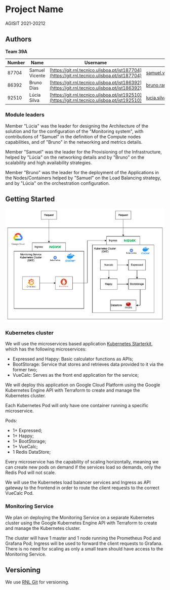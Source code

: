 # Project Name

AGISIT 2021-20212

## Authors

**Team 39A**

| Number | Name              | Username                                       | Email										 |
| -------|-------------------|------------------------------------------------| ---------------------------------------------|
| 87704 | Samuel Vicente |[https://git.rnl.tecnico.ulisboa.pt/ist187704](https://git.rnl.tecnico.ulisboa.pt/ist187704) | [samuel.vicente@tecnico.ulisboa.pt](mailto:samuel.vicente@tecnico.ulisboa.pt) |
| 86392 | Bruno Dias |[https://git.rnl.tecnico.ulisboa.pt/ist186392](https://git.rnl.tecnico.ulisboa.pt/ist186392) | [bruno.ramos.dias@tecnico.ulisboa.pt](mailto:bruno.ramos.dias@tecnico.ulisboa.pt) |
| 92510 | Lúcia Silva | [https://git.rnl.tecnico.ulisboa.pt/ist192510](https://git.rnl.tecnico.ulisboa.pt/ist192510) | [lucia.silva@tecnico.ulisboa.pt](mailto:lucia.silva@tecnico.ulisboa.pt) |


### Module leaders

Member "Lúcia" was the leader for designing the Architecture of the solution and for the configuration of the "Monitoring system", with contributions of "Samuel" in the definition of the Compute nodes capabilities, and of "Bruno" in the networking and metrics details.

Member "Samuel" was the leader for the Provisioning of the Infrastructure, helped by "Lúcia" on the networking details and by "Bruno" on the scalability and high availability strategies.

Member "Bruno" was the leader for the deployment of the Applications in the Nodes/Containers helped by "Samuel" on the Load Balancing strategy, and by "Lúcia" on the orchestration configuration.

## Getting Started

![Solution Diagram](diagram_of_solution.png)

### Kubernetes cluster

We will use the microservices based application [Kubernetes Starterkit](https://github.com/khandelwal-arpit/kubernetes-starterkit), which has the following microservices:

* Expressed and Happy: Basic calculator functions as APIs;
* BootStorage: Service that stores and retrieves data provided to it via the former two;
* VueCalc: Serves as the front end application for the service;

We will deploy this application on Google Cloud Platform using the Google Kubernetes Engine API with Terraform to create and manage the Kubernetes cluster.

Each Kubernetes Pod will only have one container running a specific microservice.

Pods:

* 1+ Expressed;
* 1+ Happy;
* 1+ BootStorage;
* 1+ VueCalc;
* 1 Redis DataStore;

Every microservice has the capability of scaling horizontally, meaning we can create new pods on demand if the services load so demands, only the Redis Pod will not scale.

We will use the Kubernetes load balancer services and Ingress as API gateway to the frontend in order to route the client requests to the correct VueCalc Pod.

### Monitoring Service

We plan on deploying the Monitoring Service on a separate Kubernetes cluster using the Google Kubernetes Engine API with Terraform to create and manage the Kubernetes cluster.

The cluster will have 1 master and 1 node running the Prometheus Pod and Grafana Pod; Ingress will be used to forward the client requests to Grafana.
There is no need for scaling as only a small team should have access to the Monitoring Service.

## Versioning

We use [RNL Git](https://git.rnl.tecnico.ulisboa.pt/) for versioning.
